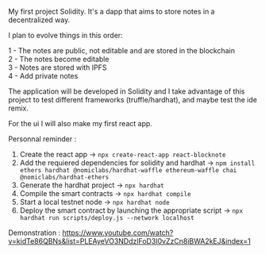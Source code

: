 My first project Solidity. It's a dapp that aims to store notes in a decentralized way.

I plan to evolve things in this order:

1 - The notes are public, not editable and are stored in the blockchain  
2 - The notes become editable  
3 - Notes are stored with IPFS  
4 - Add private notes  

The application will be developed in Solidity and I take advantage of this project to test different frameworks (truffle/hardhat), and maybe test the ide remix.

For the ui I will also make my first react app.

Personnal reminder :

1. Create the react app -> `npx create-react-app react-blocknote`  
2. Add the requiered dependencies for solidity and hardhat -> `npm install ethers hardhat @nomiclabs/hardhat-waffle ethereum-waffle chai @nomiclabs/hardhat-ethers`  
3. Generate the hardhat project -> `npx hardhat`  
4. Compile the smart contracts -> `npx hardhat compile`  
5. Start a local testnet node -> `npx hardhat node`  
6. Deploy the smart contract by launching the appropriate script -> `npx hardhat run scripts/deploy.js --network localhost`  

Demonstration : https://www.youtube.com/watch?v=kidTe86QBNs&list=PLEAyeVO3NDdzlFoD3I0vZzCn8iBWA2kEJ&index=1

